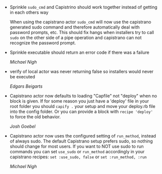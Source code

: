 *   Sprinkle `sudo_cmd` and Capistrino should work together instead of getting in each others way
    
    When using the capistrano actor `sudo_cmd` will now use the capistrano
    generated sudo command and therefore automatically deal with password
    prompts, etc.  This should fix hangs when installers try to call `sudo` on 
    the other side of a pipe operation and capistrano can not recognize the
    password prompt.

*   Sprinkle executable should return an error code if there was a failure

    *Michael Nigh*
    
*   verify of local actor was never returning false so installers would never be executed

    *Edgars Beigarts*

*   Capistrano actor now defaults to loading "Capfile" not "deploy" when no block is given.
    If for some reason you just have a 'deploy' file in your root folder you
    should `capify .` your setup and move your deploy.rb file into the config
    folder.  Or you can provide a block with `recipe 'deploy'` to force the
    old behavior.
    
    *Josh Goebel*
*   Capistrano actor now uses the configured setting of `run_method`, instead of always sudo.
    The default Capistrano setup prefers sudo, so nothing should change for 
    most users.  If you want to NOT use sudo to run commands you can set 
    `use_sudo` or `run_method` accordingly in your capistrano recipes:
    `set :use_sudo, false` or `set :run_method, :run`
    
    *Michael Nigh*
